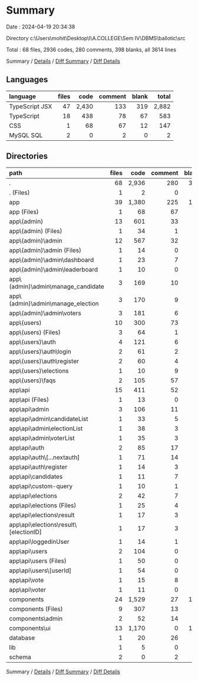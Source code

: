 # Summary

Date : 2024-04-19 20:34:38

Directory c:\\Users\\mohit\\Desktop\\I\\A.COLLEGE\\Sem IV\\DBMS\\ballotic\\src

Total : 68 files,  2936 codes, 280 comments, 398 blanks, all 3614 lines

Summary / [Details](details.md) / [Diff Summary](diff.md) / [Diff Details](diff-details.md)

## Languages
| language | files | code | comment | blank | total |
| :--- | ---: | ---: | ---: | ---: | ---: |
| TypeScript JSX | 47 | 2,430 | 133 | 319 | 2,882 |
| TypeScript | 18 | 438 | 78 | 67 | 583 |
| CSS | 1 | 68 | 67 | 12 | 147 |
| MySQL SQL | 2 | 0 | 2 | 0 | 2 |

## Directories
| path | files | code | comment | blank | total |
| :--- | ---: | ---: | ---: | ---: | ---: |
| . | 68 | 2,936 | 280 | 398 | 3,614 |
| . (Files) | 1 | 2 | 0 | 1 | 3 |
| app | 39 | 1,380 | 225 | 194 | 1,799 |
| app (Files) | 1 | 68 | 67 | 12 | 147 |
| app\\(admin) | 13 | 601 | 33 | 78 | 712 |
| app\\(admin) (Files) | 1 | 34 | 1 | 4 | 39 |
| app\\(admin)\\admin | 12 | 567 | 32 | 74 | 673 |
| app\\(admin)\\admin (Files) | 1 | 14 | 0 | 1 | 15 |
| app\\(admin)\\admin\\dashboard | 1 | 23 | 7 | 4 | 34 |
| app\\(admin)\\admin\\leaderboard | 1 | 10 | 0 | 0 | 10 |
| app\\(admin)\\admin\\manage_candidate | 3 | 169 | 10 | 27 | 206 |
| app\\(admin)\\admin\\manage_election | 3 | 170 | 9 | 24 | 203 |
| app\\(admin)\\admin\\voters | 3 | 181 | 6 | 18 | 205 |
| app\\(users) | 10 | 300 | 73 | 50 | 423 |
| app\\(users) (Files) | 3 | 64 | 1 | 10 | 75 |
| app\\(users)\\auth | 4 | 121 | 6 | 22 | 149 |
| app\\(users)\\auth\\login | 2 | 61 | 2 | 8 | 71 |
| app\\(users)\\auth\\register | 2 | 60 | 4 | 14 | 78 |
| app\\(users)\\elections | 1 | 10 | 9 | 1 | 20 |
| app\\(users)\\faqs | 2 | 105 | 57 | 17 | 179 |
| app\\api | 15 | 411 | 52 | 54 | 517 |
| app\\api (Files) | 1 | 13 | 0 | 4 | 17 |
| app\\api\\admin | 3 | 106 | 11 | 13 | 130 |
| app\\api\\admin\\candidateList | 1 | 33 | 5 | 4 | 42 |
| app\\api\\admin\\electionList | 1 | 38 | 3 | 4 | 45 |
| app\\api\\admin\\voterList | 1 | 35 | 3 | 5 | 43 |
| app\\api\\auth | 2 | 85 | 17 | 12 | 114 |
| app\\api\\auth\\[...nextauth] | 1 | 71 | 14 | 9 | 94 |
| app\\api\\auth\\register | 1 | 14 | 3 | 3 | 20 |
| app\\api\\candidates | 1 | 11 | 7 | 4 | 22 |
| app\\api\\custom-query | 1 | 10 | 1 | 2 | 13 |
| app\\api\\elections | 2 | 42 | 7 | 8 | 57 |
| app\\api\\elections (Files) | 1 | 25 | 4 | 5 | 34 |
| app\\api\\elections\\result | 1 | 17 | 3 | 3 | 23 |
| app\\api\\elections\\result\\[electionID] | 1 | 17 | 3 | 3 | 23 |
| app\\api\\loggedinUser | 1 | 14 | 1 | 2 | 17 |
| app\\api\\users | 2 | 104 | 0 | 4 | 108 |
| app\\api\\users (Files) | 1 | 50 | 0 | 2 | 52 |
| app\\api\\users\\[userId] | 1 | 54 | 0 | 2 | 56 |
| app\\api\\vote | 1 | 15 | 8 | 3 | 26 |
| app\\api\\voter | 1 | 11 | 0 | 2 | 13 |
| components | 24 | 1,529 | 27 | 191 | 1,747 |
| components (Files) | 9 | 307 | 13 | 47 | 367 |
| components\\admin | 2 | 52 | 14 | 6 | 72 |
| components\\ui | 13 | 1,170 | 0 | 138 | 1,308 |
| database | 1 | 20 | 26 | 10 | 56 |
| lib | 1 | 5 | 0 | 2 | 7 |
| schema | 2 | 0 | 2 | 0 | 2 |

Summary / [Details](details.md) / [Diff Summary](diff.md) / [Diff Details](diff-details.md)